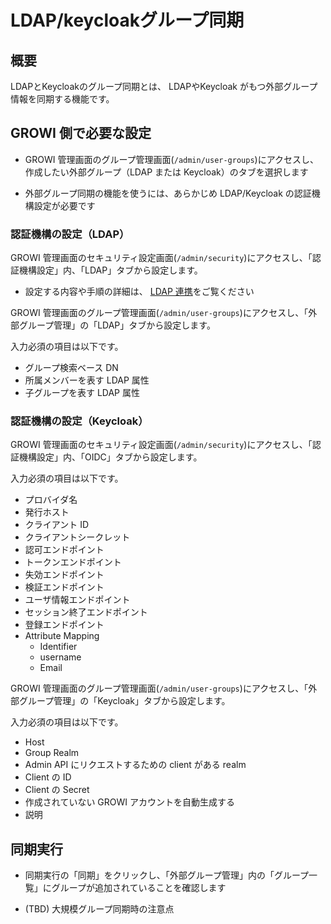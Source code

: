 # LDAP/keycloakグループ同期

## 概要

LDAPとKeycloakのグループ同期とは、 LDAPやKeycloak がもつ外部グループ情報を同期する機能です。



## GROWI 側で必要な設定

- GROWI 管理画面のグループ管理画面(`/admin/user-groups`)にアクセスし、作成したい外部グループ（LDAP または Keycloak）のタブを選択します

- 外部グループ同期の機能を使うには、あらかじめ LDAP/Keycloak の認証機構設定が必要です

### 認証機構の設定（LDAP）

GROWI 管理画面のセキュリティ設定画面(`/admin/security`)にアクセスし、「認証機構設定」内、「LDAP」タブから設定します。

- 設定する内容や手順の詳細は、 [LDAP 連携](/ja/admin-guide/management-cookbook/ldap.html)をご覧ください

GROWI 管理画面のグループ管理画面(`/admin/user-groups`)にアクセスし、「外部グループ管理」の「LDAP」タブから設定します。

入力必須の項目は以下です。

- グループ検索ベース DN
- 所属メンバーを表す LDAP 属性
- 子グループを表す LDAP 属性

### 認証機構の設定（Keycloak）

 GROWI 管理画面のセキュリティ設定画面(`/admin/security`)にアクセスし、「認証機構設定」内、「OIDC」タブから設定します。

入力必須の項目は以下です。

- プロバイダ名
- 発行ホスト
- クライアント ID
- クライアントシークレット
- 認可エンドポイント
- トークンエンドポイント
- 失効エンドポイント
- 検証エンドポイント
- ユーザ情報エンドポイント
- セッション終了エンドポイント
- 登録エンドポイント
- Attribute Mapping
  - Identifier
  - username
  - Email

GROWI 管理画面のグループ管理画面(`/admin/user-groups`)にアクセスし、「外部グループ管理」の「Keycloak」タブから設定します。

入力必須の項目は以下です。

- Host
- Group Realm
- Admin API にリクエストするための client がある realm
- Client の ID
- Client の Secret
- 作成されていない GROWI アカウントを自動生成する
- 説明

## 同期実行

- 同期実行の「同期」をクリックし、「外部グループ管理」内の「グループ一覧」にグループが追加されていることを確認します

- (TBD) 大規模グループ同期時の注意点

